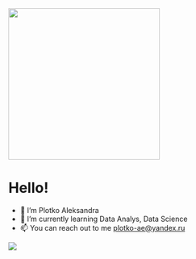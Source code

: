<div id="header" align="left">
  <img src="https://media.giphy.com/media/L8K62iTDkzGX6/giphy.gif" width="300px"/>
</div>

<h1>
 Hello!
</h1>

- 👋 I’m Plotko Aleksandra
- 🌱 I’m currently learning Data Analys, Data Science
- 📫 You can reach out to me plotko-ae@yandex.ru
<div id="badges">
  <a href="https://www.linkedin.com/in/plotkoaleksandra/">
  <img src="https://img.shields.io/badge/LinkedIn-blue?logo=linkedin&logoColor=white"/>
</div>
  
<div>
  <img src="https://komarev.com/ghpvc/?username=plotkoAE&style=flat-square&color=blue" alt=""/>
</div>
 


<!---
plotkoAE/plotkoAE is a ✨ special ✨ repository because its `README.md` (this file) appears on your GitHub profile.
You can click the Preview link to take a look at your changes.
--->
